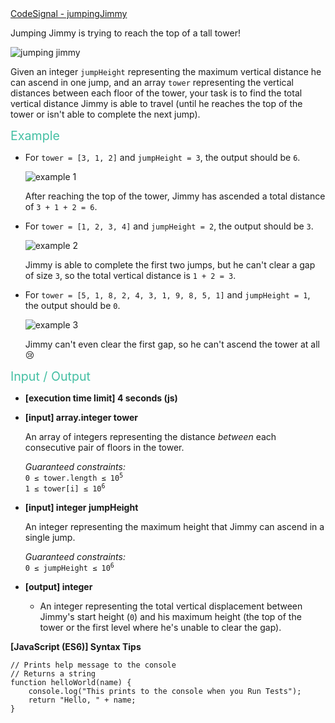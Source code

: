 <div><a href="https://app.codesignal.com/challenge/6nrk2rLGZRkH9gDZ5" target="_blank">CodeSignal - jumpingJimmy</a></div>
<div class="markdown"><p>Jumping Jimmy is trying to reach the top of a tall tower!</p>
<p><img src="https://codesignal.s3.amazonaws.com/uploads/1539718519594/jimmy0.gif" alt="jumping jimmy"></p>
<p>Given an integer <code>jumpHeight</code> representing the maximum vertical distance he can ascend in one jump, and an array <code>tower</code> representing the vertical distances between each floor of the tower, your task is to find the total vertical distance Jimmy is able to travel (until he reaches the top of the tower or isn't able to complete the next jump).</p>
<p><span style="color:#44BFA3;font-size:1.4em;">Example</span></p>
<ul>
<li>
<p>For <code>tower = [3, 1, 2]</code> and <code>jumpHeight = 3</code>, the output should be <code>6</code>.</p>
<p><img src="https://codesignal.s3.amazonaws.com/uploads/1539718522955/jimmy1.gif" alt="example 1"></p>
<p>After reaching the top of the tower, Jimmy has ascended a total distance of <code>3 + 1 + 2 = 6</code>.</p>
</li>
<li>
<p>For <code>tower = [1, 2, 3, 4]</code> and <code>jumpHeight = 2</code>, the output should be <code>3</code>.</p>
<p><img src="https://codesignal.s3.amazonaws.com/uploads/1539718527979/jimmy2.gif" alt="example 2"></p>
<p>Jimmy is able to complete the first two jumps, but he can't clear a gap of size <code>3</code>, so the total vertical distance is <code>1 + 2 = 3</code>.</p>
</li>
<li>
<p>For <code>tower = [5, 1, 8, 2, 4, 3, 1, 9, 8, 5, 1]</code> and <code>jumpHeight = 1</code>, the output should be <code>0</code>.</p>
<p><img src="https://codesignal.s3.amazonaws.com/uploads/1539718530861/jimmy3.gif" alt="example 3"></p>
<p>Jimmy can't even clear the first gap, so he can't ascend the tower at all 😢</p>
</li>
</ul>
<p><span style="color:#44BFA3;font-size:1.4em;">Input / Output</span></p>
<ul>
<li>
<p><strong>[execution time limit] 4 seconds (js)</strong></p>
</li>
<li>
<p><strong>[input] array.integer tower</strong></p>
<p>An array of integers representing the distance <em>between</em> each consecutive pair of floors in the tower.</p>
<p><em>Guaranteed constraints:</em><br>
<code>0 ≤ tower.length ≤ 10<sup>5</sup></code><br>
<code>1 ≤ tower[i] ≤ 10<sup>6</sup></code></p>
</li>
<li>
<p><strong>[input] integer jumpHeight</strong></p>
<p>An integer representing the maximum height that Jimmy can ascend in a single jump.</p>
<p><em>Guaranteed constraints:</em><br>
<code>0 ≤ jumpHeight ≤ 10<sup>6</sup></code></p>
</li>
<li>
<p><strong>[output] integer</strong></p>
<ul>
<li>An integer representing the total vertical displacement between Jimmy's start height (<code>0</code>) and his maximum height (the top of the tower or the first level where he's unable to clear the gap).</li>
</ul>
</li>
</ul>
<p><strong>[JavaScript (ES6)] Syntax Tips</strong></p>
<pre><code class="language-javascript"><span class="hljs-comment">// Prints help message to the console</span>
<span class="hljs-comment">// Returns a string</span>
<span class="hljs-function"><span class="hljs-keyword">function</span> <span class="hljs-title">helloWorld</span>(<span class="hljs-params">name</span>) </span>{
    <span class="hljs-built_in">console</span>.log(<span class="hljs-string">"This prints to the console when you Run Tests"</span>);
    <span class="hljs-keyword">return</span> <span class="hljs-string">"Hello, "</span> + name;
}

</code></pre>
</div>